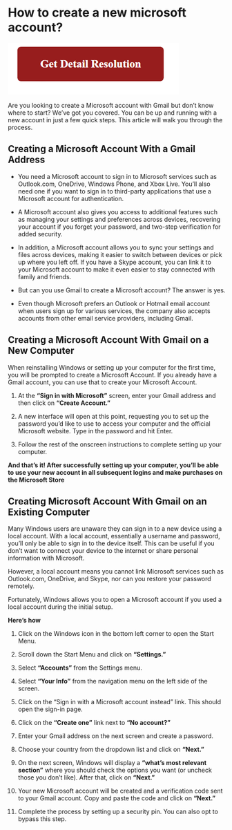 # How to create a new microsoft account?

[![how to create a new microsoft account](red2.png)](https://icncomputer.com/how-to-create-a-new-microsoft-account/)


Are you looking to create a Microsoft account with Gmail but don’t know where to start? We’ve got you covered. You can be up and running with a new account in just a few quick steps.
This article will walk you through the process.

## Creating a Microsoft Account With a Gmail Address

* You need a Microsoft account to sign in to Microsoft services such as Outlook.com, OneDrive, Windows Phone, and Xbox Live. You’ll also need one if you want to sign in to third-party applications that use a Microsoft account for authentication.

* A Microsoft account also gives you access to additional features such as managing your settings and preferences across devices, recovering your account if you forget your password, and two-step verification for added security.

* In addition, a Microsoft account allows you to sync your settings and files across devices, making it easier to switch between devices or pick up where you left off. If you have a Skype account, you can link it to your Microsoft account to make it even easier to stay connected with family and friends.

* But can you use Gmail to create a Microsoft account? The answer is yes.

* Even though Microsoft prefers an Outlook or Hotmail email account when users sign up for various services, the company also accepts accounts from other email service providers, including Gmail.

## Creating a Microsoft Account With Gmail on a New Computer

When reinstalling Windows or setting up your computer for the first time, you will be prompted to create a Microsoft Account. If you already have a Gmail account, you can use that to create your Microsoft Account.

1. At the **“Sign in with Microsoft”** screen, enter your Gmail address and then click on **“Create Account.”**

2. A new interface will open at this point, requesting you to set up the password you’d like to use to access your computer and the official Microsoft website. Type in the password and hit Enter.


3. Follow the rest of the onscreen instructions to complete setting up your computer.


**And that’s it! After successfully setting up your computer, you’ll be able to use your new account in all subsequent logins and make purchases on the Microsoft Store**

## Creating Microsoft Account With Gmail on an Existing Computer


Many Windows users are unaware they can sign in to a new device using a local account. With a local account, essentially a username and password, you’ll only be able to sign in to the device itself. This can be useful if you don’t want to connect your device to the internet or share personal information with Microsoft.

However, a local account means you cannot link Microsoft services such as Outlook.com, OneDrive, and Skype, nor can you restore your password remotely.

Fortunately, Windows allows you to open a Microsoft account if you used a local account during the initial setup.

**Here’s how**

1. Click on the Windows icon in the bottom left corner to open the Start Menu.

2. Scroll down the Start Menu and click on **“Settings.”**


3. Select **“Accounts”** from the Settings menu.

4. Select **“Your Info”** from the navigation menu on the left side of the screen.

5. Click on the “Sign in with a Microsoft account instead” link. This should open the sign-in page.


6. Click on the **“Create one”** link next to **“No account?”**


7. Enter your Gmail address on the next screen and create a password.


8. Choose your country from the dropdown list and click on **“Next.”**


9. On the next screen, Windows will display a **“what’s most relevant section”** where you should check the options you want (or uncheck those you don’t like). After that, click on **“Next.”**


10. Your new Microsoft account will be created and a verification code sent to your Gmail account. Copy and paste the code and click on **“Next.”**


11. Complete the process by setting up a security pin. You can also opt to bypass this step.
